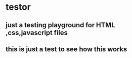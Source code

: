 testor
======

just a testing playground for HTML ,css,javascript files
---
this is just a test to see how this works
---
